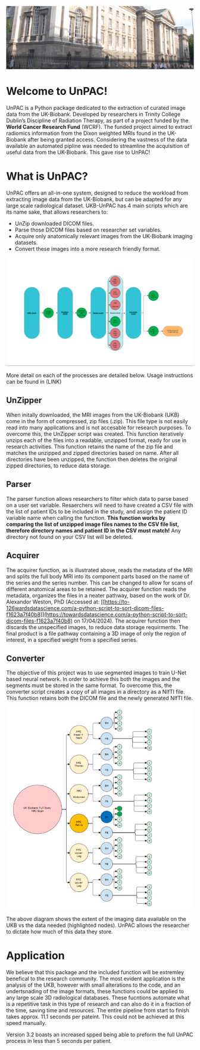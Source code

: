 <picture>
 <source media="(prefers-color-scheme: dark)" srcset="Documents/Assets/Dark_mode.jpg">
 <source media="(prefers-color-scheme: light)" srcset="Documents/Assets/Light_mode.jpg">
 <img alt="UKB-UnPAC" src="Documents/Assets/Light_mode.jpg">
</picture>



# Welcome to UnPAC!
UnPAC is a Python package dedicated to the extraction of curated image data from the UK-Biobank. Developed by researchers in Trinity College Dublin’s Discipline of Radiation Therapy, as part of a project funded by the **World Cancer Research Fund** (WCRF). The funded project aimed to extract radiomics information from the Dixon weighted MRIs found in the UK-Biobank after being granted access. Considering the vastness of the data available an automated pipline was needed to streamline the acquisition of useful data from the UK-Biobank. This gave rise to UnPAC!

# What is UnPAC?
UnPAC offers an all-in-one system, designed to reduce the workload from extracting image data from the UK-Biobank, but can be adapted for any large scale radiological dataset. UKB-UnPAC has 4 main scripts which are its name sake, that allows researchers to:
* UnZip downloaded DICOM files.
* Parse those DICOM files based on researcher set variables.
* Acquire only anatomically relevant images from the UK-Biobank imaging datasets.
* Convert these images into a more research friendly format.

![Schematic diagram of the UKN-UnPAC process, highlighting inputs, outputs, and the 4 key processes](/Documents/Assets/Pipeline_diagram.png)

More detail on each of the processes are detailed below. Usage instructions can be found in (LINK)

## UnZipper
When initally downloaded, the MRI images from the UK-Biobank (UKB) come in the form of compressed, zip files (.zip). This file type is not easily read into many applications and is not accesable for research purposes. To overcome this, the UnZipper script was created. This function iteratively unzips each of the files into a readable, unzipped format, ready for use in research activities. This function retains the name of the zip file and matches the unzipped and zipped directories based on name. After all directories have been unzipped, the function then deletes the original zipped directories, to reduce data storage. 

## Parser
The parser function allows researchers to filter which data to parse based on a user set variable. Resaerchers will need to have created a CSV file with the list of patient IDs to be included in the study, and assign the patient ID variable name when calling the function. **This function works by comparing the list of unzipped image files names to the CSV file list, therefore directory names and patient ID in the CSV must match!** Any directory not found on your CSV list will be deleted. 

## Acquirer
The acquirer function, as is illustrated above, reads the metadata of the MRI and splits the full body MRI into its component parts based on the name of the series and the series number. This can be changed to allow for scans of different anatomical areas to be retained. The acquirer function reads the metadata, organizes the files in a neater pathway, based on the work of Dr. Alexandor Weston, PhD
(Accessed at: [[https://to-126wardsdatascience.com/a-python-script-to-sort-dicom-files-f1623a7f40b8]](https://towardsdatascience.com/a-python-script-to-sort-dicom-files-f1623a7f40b8) on 17/04/2024). The acquirer function then discards the unspecified images, to reduce data storage requirments. The final product is a file pathway containing a 3D image of only the region of interest, in a specified weight from a specified series. 

## Converter
The objective of this project was to use segmented images to train U-Net based neural network. In order to achieve this both the images and the segments must be stored in the same format. To overcome this, the converter script creates a copy of all images in a directory as a NIfTI file. This function retains both the DICOM file and the newly generated NIfTI file. 

![Flow chart of the information contained in a UK-Biobank download with the image data relevant to this study highlighted](/Documents/Assets/ukb_flowchart.png)

The above diagram shows the extent of the imaging data available on the UKB vs the data needed (highlighted nodes). UnPAC allows the researcher to dictate how much of this data they store.

# Application
We believe that this package and the included function will be extremley benefical to the research community. The most evident application is the analysis of the UKB, however with small alterations to the code, and an undertsnading of the image formats, these functions could be applied to any large scale 3D radiological databases. These fucntions automate what is a repetitive task in this type of research and can also do it in a fraction of the time, saving time and resources. The entire pipeline from start to finish takes approx. 11.1 seconds per pateint. This could not be achieved at this speed manually. 

Version 3.2 boasts an increased spped being able to preform the full UnPAC process in less than 5 seconds per patient.
